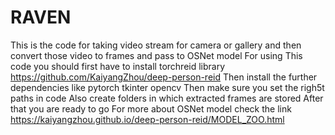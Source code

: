 # RAVEN
This is the code for taking video stream for camera or gallery and then convert those video to frames and pass to OSNet model
For using This code you should first have to install torchreid library https://github.com/KaiyangZhou/deep-person-reid
Then install the further dependencies like pytorch tkinter opencv 
Then make sure you set the righ5t paths in code
Also create folders in which extracted frames are stored
After that you are ready to go
For more about OSNet model check the link https://kaiyangzhou.github.io/deep-person-reid/MODEL_ZOO.html
